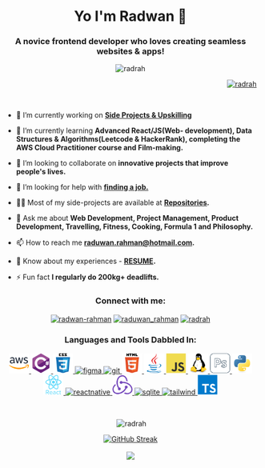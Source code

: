 <h1 align="center">Yo I'm Radwan 👋</h1>
<h3 align="center">A novice frontend developer who loves creating seamless websites & apps!</h3>

<p align="center"> <img src="https://komarev.com/ghpvc/?username=radrah&label=Profile%20views&color=0e75b6&style=flat" alt="radrah" /> </p>

<p align="right"> <a href="https://github.com/ryo-ma/github-profile-trophy"><img src="https://github-profile-trophy.vercel.app/?username=radrah&theme=darkhub" alt="radrah" /></a> </p>

<br>

- 🔭 I’m currently working on **[Side Projects & Upskilling](https://github.com/radrah?tab=repositories)**

- 🌱 I’m currently learning **Advanced React/JS(Web- development), Data Structures & Algorithms(Leetcode & HackerRank), completing the AWS Cloud Practitioner course and Film-making.**

- 🤝 I’m looking to collaborate on **innovative projects that improve people's lives.**

- 🙋 I’m looking for help with **[finding a job.](https://www.linkedin.com/in/radwan-rahman/)**

- 👨‍💻 Most of my side-projects are available at **[Repositories](https://github.com/radrah?tab=repositories).**

- 💬 Ask me about **Web Development, Project Management, Product Development, Travelling, Fitness, Cooking, Formula 1 and Philosophy.**

- 📫 How to reach me **raduwan.rahman@hotmail.com.**

- 📄 Know about my experiences - **[RESUME](https://drive.google.com/file/d/1cQ55kJEpxAzVvr4NPbtn9nR08UxxxziV/view?usp=drive_link).**

- ⚡ Fun fact **I regularly do 200kg+ deadlifts.**

<h3 align="center">Connect with me:</h3>
<p align="center">
<a href="https://linkedin.com/in/radwan-rahman" target="blank"><img align="center" src="https://raw.githubusercontent.com/rahuldkjain/github-profile-readme-generator/master/src/images/icons/Social/linked-in-alt.svg" alt="radwan-rahman" height="30" width="40" /></a>
<a href="https://www.hackerrank.com/raduwan_rahman" target="blank"><img align="center" src="https://raw.githubusercontent.com/rahuldkjain/github-profile-readme-generator/master/src/images/icons/Social/hackerrank.svg" alt="raduwan_rahman" height="30" width="40" /></a>
<a href="https://www.leetcode.com/radrah" target="blank"><img align="center" src="https://raw.githubusercontent.com/rahuldkjain/github-profile-readme-generator/master/src/images/icons/Social/leet-code.svg" alt="radrah" height="30" width="40" /></a>
</p>

<h3 align="center">Languages and Tools Dabbled In:</h3>
<p align="center"> <a href="https://aws.amazon.com" target="_blank" rel="noreferrer"> <img src="https://raw.githubusercontent.com/devicons/devicon/master/icons/amazonwebservices/amazonwebservices-original-wordmark.svg" alt="aws" width="40" height="40"/> </a> <a href="https://www.w3schools.com/cs/" target="_blank" rel="noreferrer"> <img src="https://raw.githubusercontent.com/devicons/devicon/master/icons/csharp/csharp-original.svg" alt="csharp" width="40" height="40"/> </a> <a href="https://www.w3schools.com/css/" target="_blank" rel="noreferrer"> <img src="https://raw.githubusercontent.com/devicons/devicon/master/icons/css3/css3-original-wordmark.svg" alt="css3" width="40" height="40"/> </a> <a href="https://www.figma.com/" target="_blank" rel="noreferrer"> <img src="https://www.vectorlogo.zone/logos/figma/figma-icon.svg" alt="figma" width="40" height="40"/> </a> <a href="https://git-scm.com/" target="_blank" rel="noreferrer"> <img src="https://www.vectorlogo.zone/logos/git-scm/git-scm-icon.svg" alt="git" width="40" height="40"/> </a> <a href="https://www.w3.org/html/" target="_blank" rel="noreferrer"> <img src="https://raw.githubusercontent.com/devicons/devicon/master/icons/html5/html5-original-wordmark.svg" alt="html5" width="40" height="40"/> </a> <a href="https://www.java.com" target="_blank" rel="noreferrer"> <img src="https://raw.githubusercontent.com/devicons/devicon/master/icons/java/java-original.svg" alt="java" width="40" height="40"/> </a> <a href="https://developer.mozilla.org/en-US/docs/Web/JavaScript" target="_blank" rel="noreferrer"> <img src="https://raw.githubusercontent.com/devicons/devicon/master/icons/javascript/javascript-original.svg" alt="javascript" width="40" height="40"/> </a> <a href="https://www.linux.org/" target="_blank" rel="noreferrer"> <img src="https://raw.githubusercontent.com/devicons/devicon/master/icons/linux/linux-original.svg" alt="linux" width="40" height="40"/> </a> <a href="https://www.photoshop.com/en" target="_blank" rel="noreferrer"> <img src="https://raw.githubusercontent.com/devicons/devicon/master/icons/photoshop/photoshop-line.svg" alt="photoshop" width="40" height="40"/> </a>  <a href="https://www.python.org" target="_blank" rel="noreferrer"> <img src="https://raw.githubusercontent.com/devicons/devicon/master/icons/python/python-original.svg" alt="python" width="40" height="40"/> </a> <a href="https://reactjs.org/" target="_blank" rel="noreferrer"> <img src="https://raw.githubusercontent.com/devicons/devicon/master/icons/react/react-original-wordmark.svg" alt="react" width="40" height="40"/> </a> <a href="https://reactnative.dev/" target="_blank" rel="noreferrer"> <img src="https://reactnative.dev/img/header_logo.svg" alt="reactnative" width="40" height="40"/> </a> <a href="https://redux.js.org" target="_blank" rel="noreferrer"> <img src="https://raw.githubusercontent.com/devicons/devicon/master/icons/redux/redux-original.svg" alt="redux" width="40" height="40"/> </a> <a href="https://www.sqlite.org/" target="_blank" rel="noreferrer"> <img src="https://www.vectorlogo.zone/logos/sqlite/sqlite-icon.svg" alt="sqlite" width="40" height="40"/> </a> <a href="https://tailwindcss.com/" target="_blank" rel="noreferrer"> <img src="https://www.vectorlogo.zone/logos/tailwindcss/tailwindcss-icon.svg" alt="tailwind" width="40" height="40"/> </a> <a href="https://www.typescriptlang.org/" target="_blank" rel="noreferrer"> <img src="https://raw.githubusercontent.com/devicons/devicon/master/icons/typescript/typescript-original.svg" alt="typescript" width="40" height="40"/> </a> </p>

<br>

<p align="center">&nbsp;<img align="center" src="https://github-readme-stats.vercel.app/api?username=radrah&show_icons=true&locale=en&theme=dark" alt="radrah" /></p>

<p align="center"><a href="https://git.io/streak-stats"><img src="https://github-readme-streak-stats.herokuapp.com?user=radrah&theme=dark&date_format=j%2Fn%5B%2FY%5D" alt="GitHub Streak" /></a></p>

<p align="center"><img align="center" src="https://stats.quine.sh/radrah/languages-over-time?theme=dark" width="600"/></p>

